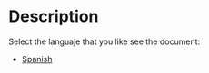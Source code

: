 # **Description**

Select the languaje that you like see the document:

   - [Spanish](readme-es.md)
